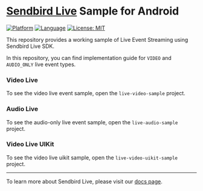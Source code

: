 # [Sendbird Live](https://sendbird.com/docs/live) Sample for Android

[![Platform](https://img.shields.io/badge/platform-android-orange.svg)](https://github.com/sendbird/sendbird-live-sample-audio-android)
[![Language](https://img.shields.io/badge/language-kotlin-orange.svg)](https://github.com/sendbird/sendbird-live-sample-audio-android)
[![License: MIT](https://img.shields.io/badge/License-MIT-yellow.svg)](https://opensource.org/licenses/MIT)

This repository provides a working sample of Live Event Streaming using Sendbird Live SDK.

In this repository, you can find implementation guide for `VIDEO` and `AUDIO_ONLY` live event types.

### Video Live
To see the video live event sample, open the `live-video-sample` project. 

### Audio Live
To see the audio-only live event sample, open the `live-audio-sample` project. 

### Video Live UIKit
To see the video live uikit sample, open the `live-video-uikit-sample` project. 

--- 

To learn more about Sendbird Live, please visit our [docs page](https://sendbird.com/docs/live/sdk/v1/android/getting-started/start-your-first-live). 

